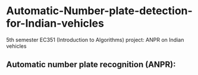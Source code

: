 # Automatic-Number-plate-detection-for-Indian-vehicles

5th semester EC351 (Introduction to Algorithms) project: ANPR on Indian vehicles

## Automatic number plate recognition (ANPR):
